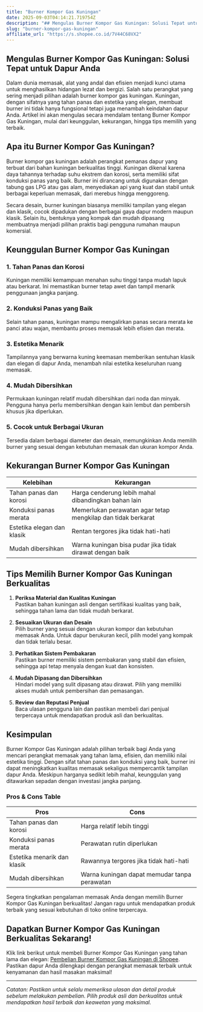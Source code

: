 ```yaml
---
title: "Burner Kompor Gas Kuningan"
date: 2025-09-03T04:14:21.719754Z
description: "## Mengulas Burner Kompor Gas Kuningan: Solusi Tepat untuk Dapur Anda..."
slug: "burner-kompor-gas-kuningan"
affiliate_url: "https://s.shopee.co.id/7V44C68VX2"
---
```

## Mengulas Burner Kompor Gas Kuningan: Solusi Tepat untuk Dapur Anda

Dalam dunia memasak, alat yang andal dan efisien menjadi kunci utama untuk menghasilkan hidangan lezat dan bergizi. Salah satu perangkat yang sering menjadi pilihan adalah burner kompor gas kuningan. Kuningan, dengan sifatnya yang tahan panas dan estetika yang elegan, membuat burner ini tidak hanya fungsional tetapi juga menambah keindahan dapur Anda. Artikel ini akan mengulas secara mendalam tentang Burner Kompor Gas Kuningan, mulai dari keunggulan, kekurangan, hingga tips memilih yang terbaik.

## Apa itu Burner Kompor Gas Kuningan?

Burner kompor gas kuningan adalah perangkat pemanas dapur yang terbuat dari bahan kuningan berkualitas tinggi. Kuningan dikenal karena daya tahannya terhadap suhu ekstrem dan korosi, serta memiliki sifat konduksi panas yang baik. Burner ini dirancang untuk digunakan dengan tabung gas LPG atau gas alam, menyediakan api yang kuat dan stabil untuk berbagai keperluan memasak, dari merebus hingga menggoreng.

Secara desain, burner kuningan biasanya memiliki tampilan yang elegan dan klasik, cocok dipadukan dengan berbagai gaya dapur modern maupun klasik. Selain itu, bentuknya yang kompak dan mudah dipasang membuatnya menjadi pilihan praktis bagi pengguna rumahan maupun komersial.

## Keunggulan Burner Kompor Gas Kuningan

### 1. Tahan Panas dan Korosi
Kuningan memiliki kemampuan menahan suhu tinggi tanpa mudah lapuk atau berkarat. Ini memastikan burner tetap awet dan tampil menarik penggunaan jangka panjang.

### 2. Konduksi Panas yang Baik
Selain tahan panas, kuningan mampu mengalirkan panas secara merata ke panci atau wajan, membantu proses memasak lebih efisien dan merata.

### 3. Estetika Menarik
Tampilannya yang berwarna kuning keemasan memberikan sentuhan klasik dan elegan di dapur Anda, menambah nilai estetika keseluruhan ruang memasak.

### 4. Mudah Dibersihkan
Permukaan kuningan relatif mudah dibersihkan dari noda dan minyak. Pengguna hanya perlu membersihkan dengan kain lembut dan pembersih khusus jika diperlukan.

### 5. Cocok untuk Berbagai Ukuran
Tersedia dalam berbagai diameter dan desain, memungkinkan Anda memilih burner yang sesuai dengan kebutuhan memasak dan ukuran kompor Anda.

## Kekurangan Burner Kompor Gas Kuningan

| **Kelebihan**                         | **Kekurangan**                                   |
|--------------------------------------|------------------------------------------------|
| Tahan panas dan korosi             | Harga cenderung lebih mahal dibandingkan bahan lain  |
| Konduksi panas merata              | Memerlukan perawatan agar tetap mengkilap dan tidak berkarat |
| Estetika elegan dan klasik        | Rentan tergores jika tidak hati-hati            |
| Mudah dibersihkan                  | Warna kuningan bisa pudar jika tidak dirawat dengan baik |

## Tips Memilih Burner Kompor Gas Kuningan Berkualitas

1. **Periksa Material dan Kualitas Kuningan**  
Pastikan bahan kuningan asli dengan sertifikasi kualitas yang baik, sehingga tahan lama dan tidak mudah berkarat.

2. **Sesuaikan Ukuran dan Desain**  
Pilih burner yang sesuai dengan ukuran kompor dan kebutuhan memasak Anda. Untuk dapur berukuran kecil, pilih model yang kompak dan tidak terlalu besar.

3. **Perhatikan Sistem Pembakaran**  
Pastikan burner memiliki sistem pembakaran yang stabil dan efisien, sehingga api tetap menyala dengan kuat dan konsisten.

4. **Mudah Dipasang dan Dibersihkan**  
Hindari model yang sulit dipasang atau dirawat. Pilih yang memiliki akses mudah untuk pembersihan dan pemasangan.

5. **Review dan Reputasi Penjual**  
Baca ulasan pengguna lain dan pastikan membeli dari penjual terpercaya untuk mendapatkan produk asli dan berkualitas.

## Kesimpulan

Burner Kompor Gas Kuningan adalah pilihan terbaik bagi Anda yang mencari perangkat memasak yang tahan lama, efisien, dan memiliki nilai estetika tinggi. Dengan sifat tahan panas dan konduksi yang baik, burner ini dapat meningkatkan kualitas memasak sekaligus mempercantik tampilan dapur Anda. Meskipun harganya sedikit lebih mahal, keunggulan yang ditawarkan sepadan dengan investasi jangka panjang.

### Pros & Cons Table

| **Pros**                                | **Cons**                                   |
|----------------------------------------|----------------------------------------------|
| Tahan panas dan korosi                | Harga relatif lebih tinggi                |
| Konduksi panas merata                 | Perawatan rutin diperlukan               |
| Estetika menarik dan klasik          | Rawannya tergores jika tidak hati-hati    |
| Mudah dibersihkan                     | Warna kuningan dapat memudar tanpa perawatan |

Segera tingkatkan pengalaman memasak Anda dengan memilih Burner Kompor Gas Kuningan berkualitas! Jangan ragu untuk mendapatkan produk terbaik yang sesuai kebutuhan di toko online terpercaya.

## Dapatkan Burner Kompor Gas Kuningan Berkualitas Sekarang!

Klik link berikut untuk membeli Burner Kompor Gas Kuningan yang tahan lama dan elegan: [Pembelian Burner Kompor Gas Kuningan di Shopee](https://s.shopee.co.id/7V44C68VX2). Pastikan dapur Anda dilengkapi dengan perangkat memasak terbaik untuk kenyamanan dan hasil masakan maksimal!

---

*Catatan: Pastikan untuk selalu memeriksa ulasan dan detail produk sebelum melakukan pembelian. Pilih produk asli dan berkualitas untuk mendapatkan hasil terbaik dan keawetan yang maksimal.*